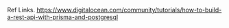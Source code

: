 
Ref Links.
https://www.digitalocean.com/community/tutorials/how-to-build-a-rest-api-with-prisma-and-postgresql